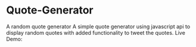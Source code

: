 # Quote-Generator
A random quote generator
A simple quote generator using javascript api to display random quotes with added functionality to tweet the quotes.
Live Demo:
